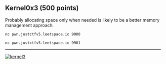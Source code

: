 Kernel0x3 (500 points)
----------------------------------------
Probably allocating space only when needed is likely to be a better memory management approach.

`nc pwn.justctfv5.leetspace.io 9900`

`nc pwn.justctfv5.leetspace.io 9901`

----------------------------------------

[![kernel3][1]][1_url]

[1]: https://img.shields.io/badge/-kernel3-blue?style=for-the-badge&logo=

[1_url]: kernel3
